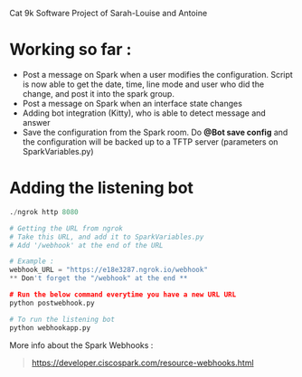 Cat 9k Software Project of Sarah-Louise and Antoine

# Working so far :

* Post a message on Spark when a user modifies the configuration. Script is now able to get the date, time, line mode and user who did the change, and post it into the spark group.
* Post a message on Spark when an interface state changes
* Adding bot integration (Kitty), who is able to detect message and answer
* Save the configuration from the Spark room. Do __@Bot save config__ and the configuration will be backed up to a TFTP server (parameters on SparkVariables.py)

# Adding the listening bot

```python
./ngrok http 8080

# Getting the URL from ngrok
# Take this URL, and add it to SparkVariables.py
# Add '/webhook' at the end of the URL

# Example :
webhook_URL = "https://e18e3287.ngrok.io/webhook"
** Don't forget the "/webhook" at the end **

# Run the below command everytime you have a new URL URL
python postwebhook.py

# To run the listening bot
python webhookapp.py
```

More info about the Spark Webhooks :

> https://developer.ciscospark.com/resource-webhooks.html

